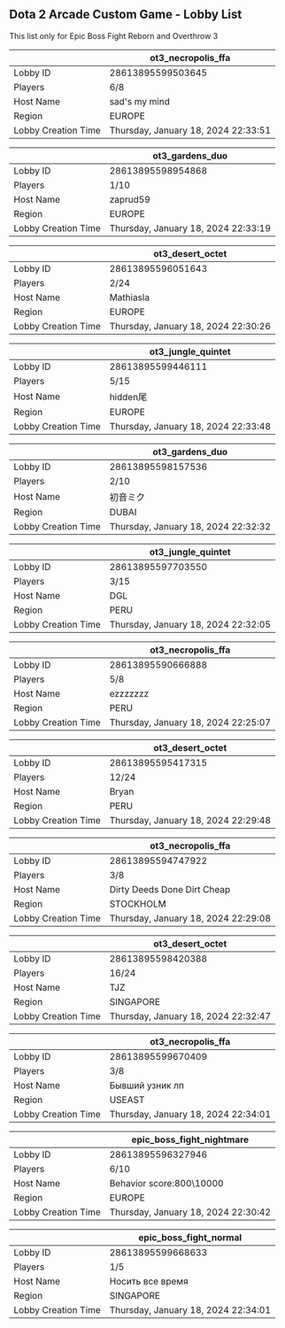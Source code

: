 ## Dota 2 Arcade Custom Game - Lobby List

This list only for Epic Boss Fight Reborn and Overthrow 3

|  | ot3_necropolis_ffa |
| ------ | ------ |
| Lobby ID | 28613895599503645 |
| Players | 6/8 |
| Host Name | sad's my mind |
| Region | EUROPE |
| Lobby Creation Time | Thursday, January 18, 2024 22:33:51 |


|  | ot3_gardens_duo |
| ------ | ------ |
| Lobby ID | 28613895598954868 |
| Players | 1/10 |
| Host Name | zaprud59 |
| Region | EUROPE |
| Lobby Creation Time | Thursday, January 18, 2024 22:33:19 |


|  | ot3_desert_octet |
| ------ | ------ |
| Lobby ID | 28613895596051643 |
| Players | 2/24 |
| Host Name | Mathiasla |
| Region | EUROPE |
| Lobby Creation Time | Thursday, January 18, 2024 22:30:26 |


|  | ot3_jungle_quintet |
| ------ | ------ |
| Lobby ID | 28613895599446111 |
| Players | 5/15 |
| Host Name | hidden尾 |
| Region | EUROPE |
| Lobby Creation Time | Thursday, January 18, 2024 22:33:48 |


|  | ot3_gardens_duo |
| ------ | ------ |
| Lobby ID | 28613895598157536 |
| Players | 2/10 |
| Host Name | 初音ミク |
| Region | DUBAI |
| Lobby Creation Time | Thursday, January 18, 2024 22:32:32 |


|  | ot3_jungle_quintet |
| ------ | ------ |
| Lobby ID | 28613895597703550 |
| Players | 3/15 |
| Host Name | DGL |
| Region | PERU |
| Lobby Creation Time | Thursday, January 18, 2024 22:32:05 |


|  | ot3_necropolis_ffa |
| ------ | ------ |
| Lobby ID | 28613895590666888 |
| Players | 5/8 |
| Host Name | ezzzzzzz |
| Region | PERU |
| Lobby Creation Time | Thursday, January 18, 2024 22:25:07 |


|  | ot3_desert_octet |
| ------ | ------ |
| Lobby ID | 28613895595417315 |
| Players | 12/24 |
| Host Name | Bryan |
| Region | PERU |
| Lobby Creation Time | Thursday, January 18, 2024 22:29:48 |


|  | ot3_necropolis_ffa |
| ------ | ------ |
| Lobby ID | 28613895594747922 |
| Players | 3/8 |
| Host Name | Dirty Deeds Done Dirt Cheap |
| Region | STOCKHOLM |
| Lobby Creation Time | Thursday, January 18, 2024 22:29:08 |


|  | ot3_desert_octet |
| ------ | ------ |
| Lobby ID | 28613895598420388 |
| Players | 16/24 |
| Host Name | TJZ |
| Region | SINGAPORE |
| Lobby Creation Time | Thursday, January 18, 2024 22:32:47 |


|  | ot3_necropolis_ffa |
| ------ | ------ |
| Lobby ID | 28613895599670409 |
| Players | 3/8 |
| Host Name | Бывший узник лп |
| Region | USEAST |
| Lobby Creation Time | Thursday, January 18, 2024 22:34:01 |


|  | epic_boss_fight_nightmare |
| ------ | ------ |
| Lobby ID | 28613895596327946 |
| Players | 6/10 |
| Host Name | Behavior score:800\10000 |
| Region | EUROPE |
| Lobby Creation Time | Thursday, January 18, 2024 22:30:42 |


|  | epic_boss_fight_normal |
| ------ | ------ |
| Lobby ID | 28613895599668633 |
| Players | 1/5 |
| Host Name | Носить все время |
| Region | SINGAPORE |
| Lobby Creation Time | Thursday, January 18, 2024 22:34:01 |


